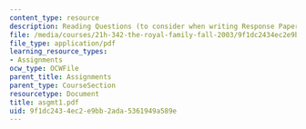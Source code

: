 ```yaml
---
content_type: resource
description: Reading Questions (to consider when writing Response Papers)
file: /media/courses/21h-342-the-royal-family-fall-2003/9f1dc2434ec2e9bb2ada5361949a589e_asgmt1.pdf
file_type: application/pdf
learning_resource_types:
- Assignments
ocw_type: OCWFile
parent_title: Assignments
parent_type: CourseSection
resourcetype: Document
title: asgmt1.pdf
uid: 9f1dc243-4ec2-e9bb-2ada-5361949a589e
---
```

